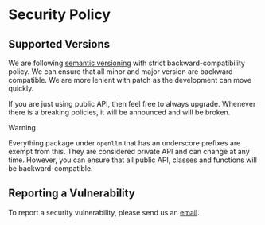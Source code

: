 # Security Policy

## Supported Versions

We are following [semantic versioning](https://semver.org/) with strict
backward-compatibility policy. We can ensure that all minor and major version
are backward compatible. We are more lenient with patch as the development can
move quickly.

If you are just using public API, then feel free to always upgrade. Whenever
there is a breaking policies, it will be announced and will be broken.

> [!WARNING]
> Everything package under `openllm` that has an underscore prefixes
> are exempt from this. They are considered private API and can change at any
> time. However, you can ensure that all public API, classes and functions will
> be backward-compatible.

## Reporting a Vulnerability

To report a security vulnerability, please send us an
[email](contact@bentoml.com).
